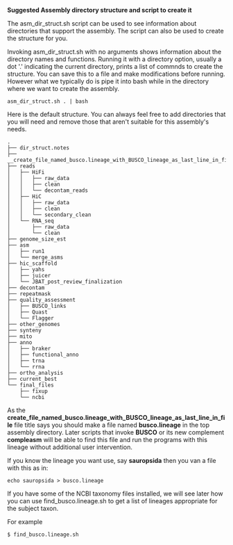 **Suggested Assembly directory structure and script to create it**

The asm_dir_struct.sh script can be used to see information about directories that support the assembly.
The script can also be used to create the structure for you.

Invoking asm_dir_struct.sh with no arguments shows information about the directory names and functions.
Running it with a directory option, usually a dot '.' indicating the current directory, prints a
list of commnds to create the structure.
You can save this to a file and make modifications before running.
However what we typically do is pipe it into bash while in the directory where we want to create the assembly.
```
asm_dir_struct.sh . | bash
```

Here is the default structure. You can always feel free to add directories that you will need and remove
those that aren't suitable for this assembly's needs.

```
.
├── dir_struct.notes
├── __create_file_named_busco.lineage_with_BUSCO_lineage_as_last_line_in_file__
├── reads
│   ├── HiFi
│   │   ├── raw_data
│   │   ├── clean
│   │   └── decontam_reads
│   ├── HiC
│   │   ├── raw_data
│   │   ├── clean
│   │   └── secondary_clean
│   └── RNA_seq
│       ├── raw_data
│       └── clean
├── genome_size_est
├── asm
│   ├── run1
│   └── merge_asms
├── hic_scaffold
│   ├── yahs
│   ├── juicer
│   └── JBAT_post_review_finalization
├── decontam
├── repeatmask
├── quality_assessment
│   ├── BUSCO_links
│   ├── Quast
│   └── Flagger
├── other_genomes
├── synteny
├── mito
├── anno
│   ├── braker
│   ├── functional_anno
│   ├── trna
│   └── rrna
├── ortho_analysis
├── current_best
└── final_files
    ├── fixup
    └── ncbi
```

As the __create_file_named_busco.lineage_with_BUSCO_lineage_as_last_line_in_file__ file title says
you should make a file named **busco.lineage** in the top assembly directory.
Later scripts that invoke **BUSCO** or its new complement **compleasm** will be able
to find this file and run the programs with this lineage without additional user intervention.

If you know the lineage you want use, say **sauropsida** then you van a file with this as in:
```
echo sauropsida > busco.lineage
```

If you have some of the NCBI taxonomy files installed,
we will see later how you can use find_busco.lineage.sh to get a list of lineages appropriate for the subject taxon.

For example
```
$ find_busco.lineage.sh 
```
